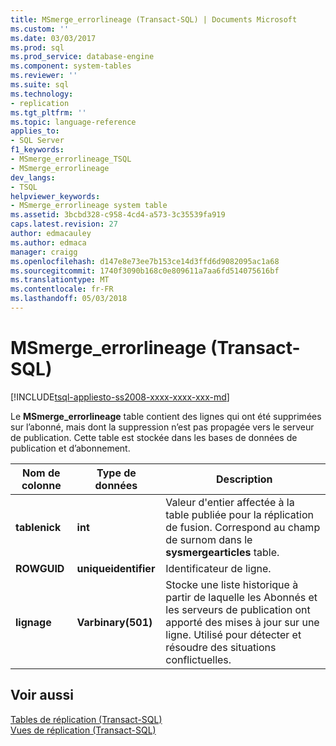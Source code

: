 ```yaml
---
title: MSmerge_errorlineage (Transact-SQL) | Documents Microsoft
ms.custom: ''
ms.date: 03/03/2017
ms.prod: sql
ms.prod_service: database-engine
ms.component: system-tables
ms.reviewer: ''
ms.suite: sql
ms.technology:
- replication
ms.tgt_pltfrm: ''
ms.topic: language-reference
applies_to:
- SQL Server
f1_keywords:
- MSmerge_errorlineage_TSQL
- MSmerge_errorlineage
dev_langs:
- TSQL
helpviewer_keywords:
- MSmerge_errorlineage system table
ms.assetid: 3bcbd328-c958-4cd4-a573-3c35539fa919
caps.latest.revision: 27
author: edmacauley
ms.author: edmaca
manager: craigg
ms.openlocfilehash: d147e8e73ee7b153ce14d3ffd6d9082095ac1a68
ms.sourcegitcommit: 1740f3090b168c0e809611a7aa6fd514075616bf
ms.translationtype: MT
ms.contentlocale: fr-FR
ms.lasthandoff: 05/03/2018
---
```

# <a name="msmergeerrorlineage-transact-sql"></a>MSmerge_errorlineage (Transact-SQL)
[!INCLUDE[tsql-appliesto-ss2008-xxxx-xxxx-xxx-md](../../includes/tsql-appliesto-ss2008-xxxx-xxxx-xxx-md.md)]

  Le **MSmerge_errorlineage** table contient des lignes qui ont été supprimées sur l’abonné, mais dont la suppression n’est pas propagée vers le serveur de publication. Cette table est stockée dans les bases de données de publication et d’abonnement.  
  
|Nom de colonne|Type de données| Description|  
|-----------------|---------------|-----------------|  
|**tablenick**|**int**|Valeur d'entier affectée à la table publiée pour la réplication de fusion. Correspond au champ de surnom dans le **sysmergearticles** table.|  
|**ROWGUID**|**uniqueidentifier**|Identificateur de ligne.|  
|**lignage**|**Varbinary(501)**|Stocke une liste historique à partir de laquelle les Abonnés et les serveurs de publication ont apporté des mises à jour sur une ligne. Utilisé pour détecter et résoudre des situations conflictuelles.|  
  
## <a name="see-also"></a>Voir aussi  
 [Tables de réplication &#40;Transact-SQL&#41;](../../relational-databases/system-tables/replication-tables-transact-sql.md)   
 [Vues de réplication &#40;Transact-SQL&#41;](../../relational-databases/system-views/replication-views-transact-sql.md)  
  
  

